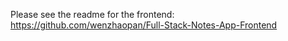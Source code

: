 Please see the readme for the frontend: https://github.com/wenzhaopan/Full-Stack-Notes-App-Frontend

